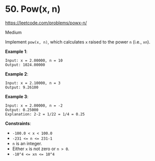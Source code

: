 # 50. Pow(x, n)

https://leetcode.com/problems/powx-n/

Medium

Implement `pow(x, n)`, which calculates `x` raised to the power `n` (i.e., `xn`).


**Example 1**:
```
Input: x = 2.00000, n = 10
Output: 1024.00000
```

**Example 2**:
```
Input: x = 2.10000, n = 3
Output: 9.26100
```

**Example 3**:
```
Input: x = 2.00000, n = -2
Output: 0.25000
Explanation: 2-2 = 1/22 = 1/4 = 0.25
```

**Constraints**:

* `-100.0 < x < 100.0`
* `-231 <= n <= 231-1`
* `n` is an integer.
* Either `x` is not zero or `n > 0`.
* `-10^4 <= xn <= 10^4`